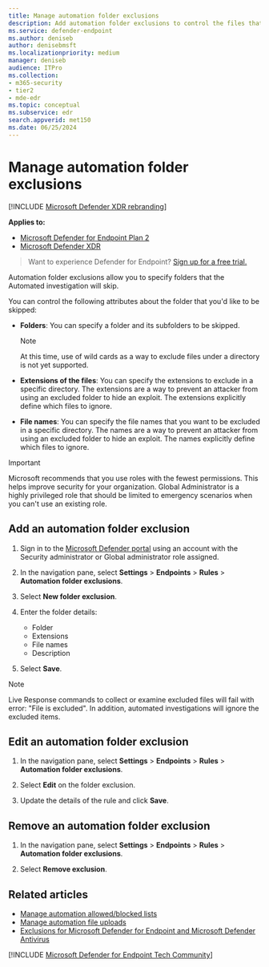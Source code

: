 ```yaml
---
title: Manage automation folder exclusions
description: Add automation folder exclusions to control the files that are excluded from an automated investigation.
ms.service: defender-endpoint
ms.author: deniseb
author: denisebmsft
ms.localizationpriority: medium
manager: deniseb
audience: ITPro
ms.collection: 
- m365-security
- tier2
- mde-edr
ms.topic: conceptual
ms.subservice: edr
search.appverid: met150
ms.date: 06/25/2024
---
```


# Manage automation folder exclusions

[!INCLUDE [Microsoft Defender XDR rebranding](../includes/microsoft-defender.md)]


**Applies to:**
- [Microsoft Defender for Endpoint Plan 2](microsoft-defender-endpoint.md)
- [Microsoft Defender XDR](/defender-xdr)

> Want to experience Defender for Endpoint? [Sign up for a free trial.](https://go.microsoft.com/fwlink/p/?linkid=2225630&clcid=0x409&culture=en-us&country=us)

Automation folder exclusions allow you to specify folders that the Automated investigation will skip.

You can control the following attributes about the folder that you'd like to be skipped:

- **Folders**: You can specify a folder and its subfolders to be skipped.

  > [!NOTE]
  > At this time, use of wild cards as a way to exclude files under a directory is not yet supported.

- **Extensions of the files**: You can specify the extensions to exclude in a specific directory. The extensions are a way to prevent an attacker from using an excluded folder to hide an exploit. The extensions explicitly define which files to ignore.

- **File names**: You can specify the file names that you want to be excluded in a specific directory. The names are a way to prevent an attacker from using an excluded folder to hide an exploit. The names explicitly define which files to ignore.

> [!IMPORTANT]
> Microsoft recommends that you use roles with the fewest permissions. This helps improve security for your organization. Global Administrator is a highly privileged role that should be limited to emergency scenarios when you can't use an existing role.


## Add an automation folder exclusion

1. Sign in to the [Microsoft Defender portal](https://go.microsoft.com/fwlink/p/?linkid=2077139) using an account with the Security administrator or Global administrator role assigned.

2. In the navigation pane, select **Settings** \> **Endpoints** \> **Rules** \> **Automation folder exclusions**.

2. Select **New folder exclusion**.

3. Enter the folder details:

    - Folder
    - Extensions
    - File names
    - Description

4. Select **Save**.

> [!NOTE]
> Live Response commands to collect or examine excluded files will fail with error: "File is excluded". In addition, automated investigations will ignore the excluded items.

## Edit an automation folder exclusion

1. In the navigation pane, select **Settings** \> **Endpoints** \> **Rules** \> **Automation folder exclusions**.

2. Select **Edit** on the folder exclusion.

3. Update the details of the rule and click **Save**.

## Remove an automation folder exclusion

1. In the navigation pane, select **Settings** \> **Endpoints** \> **Rules** \> **Automation folder exclusions**.

2. Select **Remove exclusion**.

## Related articles

- [Manage automation allowed/blocked lists](indicators-overview.md)
- [Manage automation file uploads](manage-automation-file-uploads.md)
- [Exclusions for Microsoft Defender for Endpoint and Microsoft Defender Antivirus](defender-endpoint-antivirus-exclusions.md)

[!INCLUDE [Microsoft Defender for Endpoint Tech Community](../includes/defender-mde-techcommunity.md)]
